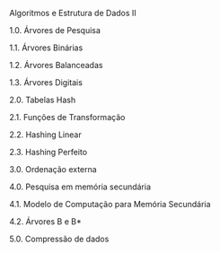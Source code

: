 Algoritmos e Estrutura de Dados II

1.0. Árvores de Pesquisa

1.1. Árvores Binárias

1.2. Árvores Balanceadas

1.3. Árvores Digitais

2.0. Tabelas Hash

2.1. Funções de Transformação

2.2. Hashing Linear

2.3. Hashing Perfeito

3.0. Ordenação externa

4.0. Pesquisa em memória secundária

4.1. Modelo de Computação para Memória Secundária

4.2. Árvores B e B*

5.0. Compressão de dados